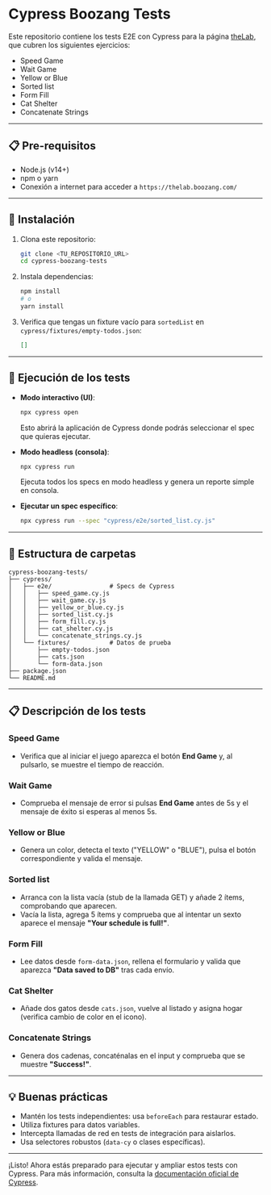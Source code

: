 # Cypress Boozang Tests

Este repositorio contiene los tests E2E con Cypress para la página [theLab](https://thelab.boozang.com/), que cubren los siguientes ejercicios:

- Speed Game
- Wait Game
- Yellow or Blue
- Sorted list
- Form Fill
- Cat Shelter
- Concatenate Strings

---

## 📋 Pre-requisitos

- Node.js (v14+)
- npm o yarn
- Conexión a internet para acceder a `https://thelab.boozang.com/`

---

## 🚀 Instalación

1. Clona este repositorio:

   ```bash
   git clone <TU_REPOSITORIO_URL>
   cd cypress-boozang-tests
   ```

2. Instala dependencias:

   ```bash
   npm install
   # o
   yarn install
   ```

3. Verifica que tengas un fixture vacío para `sortedList` en `cypress/fixtures/empty-todos.json`:

   ```json
   []
   ```

---

## 🧪 Ejecución de los tests

- **Modo interactivo (UI)**:

  ```bash
  npx cypress open
  ```

  Esto abrirá la aplicación de Cypress donde podrás seleccionar el spec que quieras ejecutar.

- **Modo headless (consola)**:

  ```bash
  npx cypress run
  ```

  Ejecuta todos los specs en modo headless y genera un reporte simple en consola.

- **Ejecutar un spec específico**:

  ```bash
  npx cypress run --spec "cypress/e2e/sorted_list.cy.js"
  ```

---

## 📂 Estructura de carpetas

```
cypress-boozang-tests/
├── cypress/
│   ├── e2e/                # Specs de Cypress
│   │   ├── speed_game.cy.js
│   │   ├── wait_game.cy.js
│   │   ├── yellow_or_blue.cy.js
│   │   ├── sorted_list.cy.js
│   │   ├── form_fill.cy.js
│   │   ├── cat_shelter.cy.js
│   │   └── concatenate_strings.cy.js
│   └── fixtures/           # Datos de prueba
│       ├── empty-todos.json
│       ├── cats.json
│       └── form-data.json
├── package.json
└── README.md
```

---

## 📋 Descripción de los tests

### Speed Game
- Verifica que al iniciar el juego aparezca el botón **End Game** y, al pulsarlo, se muestre el tiempo de reacción.

### Wait Game
- Comprueba el mensaje de error si pulsas **End Game** antes de 5s y el mensaje de éxito si esperas al menos 5s.

### Yellow or Blue
- Genera un color, detecta el texto ("YELLOW" o "BLUE"), pulsa el botón correspondiente y valida el mensaje.

### Sorted list
- Arranca con la lista vacía (stub de la llamada GET) y añade 2 ítems, comprobando que aparecen.
- Vacía la lista, agrega 5 ítems y comprueba que al intentar un sexto aparece el mensaje **"Your schedule is full!"**.

### Form Fill
- Lee datos desde `form-data.json`, rellena el formulario y valida que aparezca **"Data saved to DB"** tras cada envío.

### Cat Shelter
- Añade dos gatos desde `cats.json`, vuelve al listado y asigna hogar (verifica cambio de color en el icono).

### Concatenate Strings
- Genera dos cadenas, concaténalas en el input y comprueba que se muestre **"Success!"**.

---

## 💡 Buenas prácticas

- Mantén los tests independientes: usa `beforeEach` para restaurar estado.
- Utiliza fixtures para datos variables.
- Intercepta llamadas de red en tests de integración para aislarlos.
- Usa selectores robustos (`data-cy` o clases específicas).

---

¡Listo! Ahora estás preparado para ejecutar y ampliar estos tests con Cypress. Para más información, consulta la [documentación oficial de Cypress](https://docs.cypress.io/).
